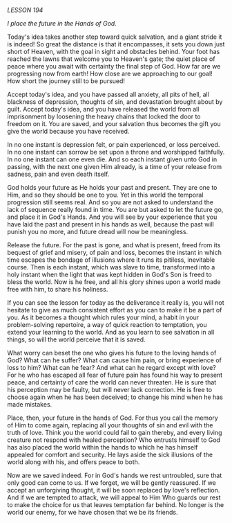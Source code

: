 *LESSON 194*

*I place the future in the Hands of God.*

Today's idea takes another step toward quick salvation, and a giant stride it is indeed! So great the distance is that it encompasses, it sets you down just short of Heaven, with the goal in sight and obstacles behind. Your foot has reached the lawns that welcome you to Heaven's gate; the quiet place of peace where you await with certainty the final step of God. How far are we progressing now from earth! How close are we approaching to our goal! How short the journey still to be pursued!

Accept today's idea, and you have passed all anxiety, all pits of hell, all blackness of depression, thoughts of sin, and devastation brought about by guilt. Accept today's idea, and you have released the world from all imprisonment by loosening the heavy chains that locked the door to freedom on it. You are saved, and your salvation thus becomes the gift you give the world because you have received.

In no one instant is depression felt, or pain experienced, or loss perceived. In no one instant can sorrow be set upon a throne and worshipped faithfully. In no one instant can one even die. And so each instant given unto God in passing, with the next one given Him already, is a time of your release from sadness, pain and even death itself.

God holds your future as He holds your past and present. They are one to Him, and so they should be one to you. Yet in this world the temporal progression still seems real. And so you are not asked to understand the lack of sequence really found in time. You are but asked to let the future go, and place it in God's Hands. And you will see by your experience that you have laid the past and present in his hands as well, because the past will punish you no more, and future dread will now be meaningless.

Release the future. For the past is gone, and what is present, freed from its bequest of grief and misery, of pain and loss, becomes the instant in which time escapes the bondage of illusions where it runs its pitiless, inevitable course. Then is each instant, which was slave to time, transformed into a holy instant when the light that was kept hidden in God's Son is freed to bless the world. Now is he free, and all his glory shines upon a world made free with him, to share his holiness.

If you can see the lesson for today as the deliverance it really is, you will not hesitate to give as much consistent effort as you can to make it be a part of you. As it becomes a thought which rules your mind, a habit in your problem-solving repertoire, a way of quick reaction to temptation, you extend your learning to the world. And as you learn to see salvation in all things, so will the world perceive that it is saved.

What worry can beset the one who gives his future to the loving hands of God? What can he suffer? What can cause him pain, or bring experience of loss to him? What can he fear? And what can he regard except with love? For he who has escaped all fear of future pain has found his way to present peace, and certainty of care the world can never threaten. He is sure that his perception may be faulty, but will never lack correction. He is free to choose again when he has been deceived; to change his mind when he has made mistakes.

Place, then, your future in the hands of God. For thus you call the memory of Him to come again, replacing all your thoughts of sin and evil with the truth of love. Think you the world could fail to gain thereby, and every living creature not respond with healed perception? Who entrusts himself to God has also placed the world within the hands to which he has himself appealed for comfort and security. He lays aside the sick illusions of the world along with his, and offers peace to both.

Now are we saved indeed. For in God's hands we rest untroubled, sure that only good can come to us. If we forget, we will be gently reassured. If we accept an unforgiving thought, it will be soon replaced by love's reflection. And if we are tempted to attack, we will appeal to Him Who guards our rest to make the choice for us that leaves temptation far behind. No longer is the world our enemy, for we have chosen that we be its friends.